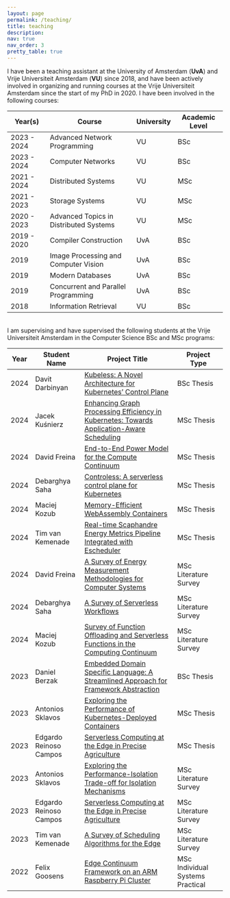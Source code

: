 ```yaml
---
layout: page
permalink: /teaching/
title: teaching
description:
nav: true
nav_order: 3
pretty_table: true
---
```


I have been a teaching assistant at the University of Amsterdam (**UvA**) and Vrije Universiteit Amsterdam (**VU**) since 2018, and have been actively involved in organizing and running courses at the Vrije Universiteit Amsterdam since the start of my PhD in 2020.
I have been involved in the following courses:

| Year(s)     | Course                                 | University | Academic Level |
| ----------- | -------------------------------------- | ---------- | -------------- |
| 2023 - 2024 | Advanced Network Programming           | VU         | BSc            |
| 2023 - 2024 | Computer Networks                      | VU         | BSc            |
| 2021 - 2024 | Distributed Systems                    | VU         | MSc            |
| 2021 - 2023 | Storage Systems                        | VU         | MSc            |
| 2020 - 2023 | Advanced Topics in Distributed Systems | VU         | MSc            |
| 2019 - 2020 | Compiler Construction                  | UvA        | BSc            |
| 2019        | Image Processing and Computer Vision   | UvA        | BSc            |
| 2019        | Modern Databases                       | UvA        | BSc            |
| 2019        | Concurrent and Parallel Programming    | UvA        | BSc            |
| 2018        | Information Retrieval                  | VU         | BSc            |

<br>
I am supervising and have supervised the following students at the Vrije Universiteit Amsterdam in the Computer Science BSc and MSc programs:

| Year | Student Name           | Project Title                                                                                                                                    | Project Type                     |
| ---- | ---------------------- | ------------------------------------------------------------------------------------------------------------------------------------------------ | -------------------------------- |
| 2024 | Davit Darbinyan        | [Kubeless: A Novel Architecture for Kubernetes’ Control Plane](/assets/pdf/education/2024-ddarbinyan-bsc_thesis.pdf)                             | BSc Thesis                       |
| 2024 | Jacek Kuśnierz         | [Enhancing Graph Processing Efficiency in Kubernetes: Towards Application-Aware Scheduling](/assets/pdf/education/2024-jkusnierz-msc_thesis.pdf) | MSc Thesis                       |
| 2024 | David Freina           | [End-to-End Power Model for the Compute Continuum](/assets/pdf/education/2024-dfreina-msc_thesis.pdf)                                            | MSc Thesis                       |
| 2024 | Debarghya Saha         | [Controless: A serverless control plane for Kubernetes](/assets/pdf/education/2024-dsaha-msc_thesis.pdf)                                         | MSc Thesis                       |
| 2024 | Maciej Kozub           | [Memory-Efficient WebAssembly Containers](/assets/pdf/education/2024-mkozub-msc_thesis.pdf)                                                      | MSc Thesis                       |
| 2024 | Tim van Kemenade       | [Real-time Scaphandre Energy Metrics Pipeline Integrated with Escheduler](/assets/pdf/education/2024-tkemenade-msc_thesis.pdf)                   | MSc Thesis                       |
| 2024 | David Freina           | [A Survey of Energy Measurement Methodologies for Computer Systems](/assets/pdf/education/2024-dfreina-litsurvey.pdf)                            | MSc Literature Survey            |
| 2024 | Debarghya Saha         | [A Survey of Serverless Workflows](/assets/pdf/education/2024-dsaha-litsurvey.pdf)                                                               | MSc Literature Survey            |
| 2024 | Maciej Kozub           | [Survey of Function Offloading and Serverless Functions in the Computing Continuum](/assets/pdf/education/2024-mkozub-litsurvey.pdf)             | MSc Literature Survey            |
| 2023 | Daniel Berzak          | [Embedded Domain Specific Language: A Streamlined Approach for Framework Abstraction](/assets/pdf/education/2023-dberzak-bsc_thesis.pdf)         | BSc Thesis                       |
| 2023 | Antonios Sklavos       | [Exploring the Performance of Kubernetes-Deployed Containers](/assets/pdf/education/2023-asklavos-msc_thesis.pdf)                                | MSc Thesis                       |
| 2023 | Edgardo Reinoso Campos | [Serverless Computing at the Edge in Precise Agriculture](/assets/pdf/education/2023-ecampos-msc_thesis.pdf)                                     | MSc Thesis                       |
| 2023 | Antonios Sklavos       | [Exploring the Performance-Isolation Trade-off for Isolation Mechanisms](/assets/pdf/education/2023-asklavos-litsurvey.pdf)                      | MSc Literature Survey            |
| 2023 | Edgardo Reinoso Campos | [Serverless Computing at the Edge in Precise Agriculture](/assets/pdf/education/2023-ecampos-litsurvey.pdf)                                      | MSc Literature Survey            |
| 2023 | Tim van Kemenade       | [A Survey of Scheduling Algorithms for the Edge](/assets/pdf/education/2023-tkemenade-litsurvey.pdf)                                             | MSc Literature Survey            |
| 2022 | Felix Goosens          | [Edge Continuum Framework on an ARM Raspberry Pi Cluster](/assets/pdf/education/2022-fgoosens-isp.pdf)                                           | MSc Individual Systems Practical |
